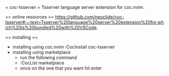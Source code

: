 
= coc-tsserver =
Tsserver language server extension for coc.nvim.

== online resources ==
https://github.com/neoclide/coc-tsserver#:~:text=Tsserver%20language%20server%20extension%20for,which%20is%20bundled%20with%20VSCode.

== installing ==
* installing using coc.nvim
	:CocInstall coc-tsserver
* installing using marketplace
	- run the following command
	- :CocList marketplace
	- once on the one that you want hit enter
